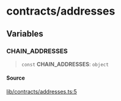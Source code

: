 # contracts/addresses

## Variables

### CHAIN\_ADDRESSES

> `const` **CHAIN\_ADDRESSES**: `object`

#### Source

[lib/contracts/addresses.ts:5](https://github.com/PufferFinance/puffer-sdk/blob/49289dd3a68f3eafb8bf707b94cb3a9f817f71ef/lib/contracts/addresses.ts#L5)

